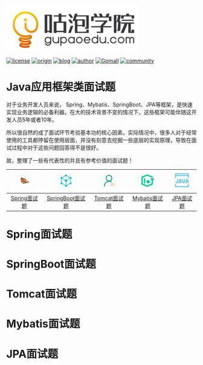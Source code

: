 <img width="350" src="../README.assets/1566299350462.png">

[![license](https://img.shields.io/hexpm/l/plug.svg?style=flat-square)](https://github.com/2227324689/ToBeBetter/blob/master/LICENSE) [![origin](https://img.shields.io/badge/origin-%E5%92%95%E6%B3%A1%E5%AD%A6%E9%99%A2-yellowgreen.svg?style=flat-square)](https://www.gupaoedu.com) [![blog](https://img.shields.io/badge/blog-%E5%8D%9A%E5%AE%A2-orange.svg?style=flat-square)](https://istio.tech) [![author](https://img.shields.io/badge/author-Mic-blue.svg?style=flat-square)](#) [![Gpmall](https://img.shields.io/badge/linked-gpmall-red.svg?style=flat-square)](#) [![community](https://img.shields.io/badge/community-%E6%8A%80%E6%9C%AF%E7%A4%BE%E5%8C%BA-lightgrey.svg?style=flat-square)](https://gper.club)

# Java应用框架类面试题

对于业务开发人员来说， Spring、Mybatis、SpringBoot、JPA等框架，是快速实现业务逻辑的必备利器。在大的技术背景不变的情况下，这些框架可能伴随这开发人员5年或者10年。

所以很自然的成了面试环节考验基本功的核心因素。实际情况中，很多人对于经常使用的工具都停留在使用层面，并没有刻意去挖掘一些底层的实现原理，导致在面试过程中对于这些问题回答得不是很好。

故，整理了一些有代表性的并且有参考价值的面试题！ 

| ![1566456174367](README.assets/1566456174367.png) | ![1566383600147](../README.assets/1566383600147.png) | ![1566383632180](../README.assets/1566383632180.png) | ![1566383677895](../README.assets/1566383677895.png) | ![1566383711068](../README.assets/1566383711068.png) |
| :-----------------------------------------------: | :--------------------------------------------------: | :--------------------------------------------------: | :--------------------------------------------------: | :--------------------------------------------------: |
|           [Spring面试题](#Spring面试题)           |        [SpringBoot面试题](#SpringBoot面试题)         |            [Tomcat面试题](#Tomcat面试题)             |           [Mybatis面试题](#Mybatis面试题)            |               [JPA面试题](#JPA面试题)                |





# Spring面试题





# SpringBoot面试题





# Tomcat面试题





# Mybatis面试题





# JPA面试题



































